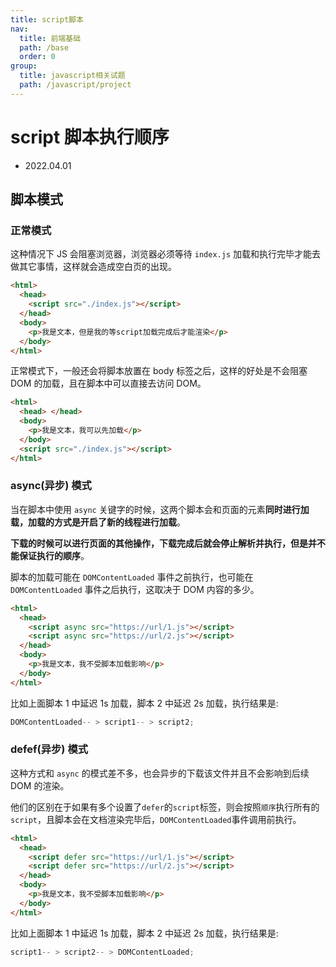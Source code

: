 ```yaml
---
title: script脚本
nav:
  title: 前端基础
  path: /base
  order: 0
group:
  title: javascript相关试题
  path: /javascript/project
---
```


# script 脚本执行顺序

- 2022.04.01

## 脚本模式

### 正常模式

这种情况下 JS 会阻塞浏览器，浏览器必须等待 `index.js` 加载和执行完毕才能去做其它事情，这样就会造成空白页的出现。

```html
<html>
  <head>
    <script src="./index.js"></script>
  </head>
  <body>
    <p>我是文本，但是我的等script加载完成后才能渲染</p>
  </body>
</html>
```

正常模式下，一般还会将脚本放置在 body 标签之后，这样的好处是不会阻塞 DOM 的加载，且在脚本中可以直接去访问 DOM。

```html
<html>
  <head> </head>
  <body>
    <p>我是文本，我可以先加载</p>
  </body>
  <script src="./index.js"></script>
</html>
```

### async(异步) 模式

当在脚本中使用 `async` 关键字的时候，这两个脚本会和页面的元素**同时进行加载，加载的方式是开启了新的线程进行加载**。

**下载的时候可以进行页面的其他操作，下载完成后就会停止解析并执行，但是并不能保证执行的顺序**。

脚本的加载可能在 `DOMContentLoaded` 事件之前执行，也可能在 `DOMContentLoaded` 事件之后执行，这取决于 DOM 内容的多少。

```html
<html>
  <head>
    <script async src="https://url/1.js"></script>
    <script async src="https://url/2.js"></script>
  </head>
  <body>
    <p>我是文本，我不受脚本加载影响</p>
  </body>
</html>
```

比如上面脚本 1 中延迟 1s 加载，脚本 2 中延迟 2s 加载，执行结果是:

```js
DOMContentLoaded-- > script1-- > script2;
```

### defef(异步) 模式

这种方式和 `async` 的模式差不多，也会异步的下载该文件并且不会影响到后续 DOM 的渲染。

他们的区别在于如果有多个设置了`defer`的`script`标签，则会按照`顺序`执行所有的`script`，且脚本会在文档渲染完毕后，`DOMContentLoaded`事件调用前执行。

```html
<html>
  <head>
    <script defer src="https://url/1.js"></script>
    <script defer src="https://url/2.js"></script>
  </head>
  <body>
    <p>我是文本，我不受脚本加载影响</p>
  </body>
</html>
```

比如上面脚本 1 中延迟 1s 加载，脚本 2 中延迟 2s 加载，执行结果是:

```js
script1-- > script2-- > DOMContentLoaded;
```
